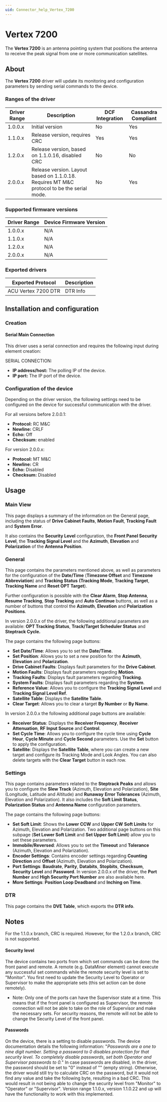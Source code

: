```yaml
---
uid: Connector_help_Vertex_7200
---
```


# Vertex 7200

The **Vertex 7200** is an antenna pointing system that positions the antenna to receive the peak signal from one or more communication satellites.

## About

The **Vertex 7200** driver will update its monitoring and configuration parameters by sending serial commands to the device.

### Ranges of the driver

| **Driver Range** | **Description**                                                                            | **DCF Integration** | **Cassandra Compliant** |
|------------------|--------------------------------------------------------------------------------------------|---------------------|-------------------------|
| 1.0.0.x          | Initial version                                                                            | No                  | Yes                     |
| 1.1.0.x          | Release version, requires CRC                                                              | Yes                 | Yes                     |
| 1.2.0.x          | Release version, based on 1.1.0.16, disabled CRC                                           | No                  | No                      |
| 2.0.0.x          | Release version. Layout based on 1.1.0.18. Requires MT M&C protocol to be the serial mode. | No                  | Yes                     |

### Supported firmware versions

| **Driver Range** | **Device Firmware Version** |
|------------------|-----------------------------|
| 1.0.0.x          | N/A                         |
| 1.1.0.x          | N/A                         |
| 1.2.0.x          | N/A                         |
| 2.0.0.x          | N/A                         |

### Exported drivers

| **Exported Protocol** | **Description** |
|-----------------------|-----------------|
| ACU Vertex 7200 DTR   | DTR Info        |

## Installation and configuration

### Creation

#### Serial Main Connection

This driver uses a serial connection and requires the following input during element creation:

SERIAL CONNECTION:

- **IP address/host:** The polling IP of the device.
- **IP port:** The IP port of the device.

### Configuration of the device

Depending on the driver version, the following settings need to be configured on the device for successful communication with the driver.

For all versions before 2.0.0.1:

- **Protocol:** RC M&C
- **Newline:** CRLF
- **Echo:** Off
- **Checksum:** enabled

For version 2.0.0.x:

- **Protocol:** MT M&C
- **Newline:** CR
- **Echo:** Disabled
- **Checksum:** Disabled

## Usage

### Main View

This page displays a summary of the information on the General page, including the status of **Drive Cabinet Faults**, **Motion Fault**, **Tracking Fault** and **System Error**.

It also contains the **Security Level** configuration, the **Front Panel Security Level**, the **Tracking Signal Level** and the **Azimuth**, **Elevation** and **Polarization** of the **Antenna Position**.

### General

This page contains the parameters mentioned above, as well as parameters for the configuration of the **Date/Time** (**Timezone Offset** and **Timezone Abbreviation**) and **Tracking Status** **(Tracking Mode**, **Tracking Target**, **Tracking Name** and **Reset OPT Target**).

Further configuration is possible with the **Clear Alarm**, **Stop Antenna**, **Resume Tracking**, **Stop Tracking** and **Auto Continue** buttons, as well as a number of buttons that control the **Azimuth**, **Elevation** and **Polarization** **Positions**.

In version 2.0.0.x of the driver, the following additional parameters are available: **OPT Tracking Status**, **Track/Target Scheduler Status** and **Steptrack Cycle.**

The page contains the following page buttons:

- **Set Date/Time**: Allows you to set the **Date/Time**.
- **Set Position**: Allows you to set a new position for the **Azimuth**, **Elevation** and **Polarization**.
- **Drive Cabinet Faults**: Displays fault parameters for the **Drive Cabinet**.
- **Motion Faults**: Displays fault parameters regarding **Motion**.
- **Tracking Faults**: Displays fault parameters regarding **Tracking**.
- **System Faults**: Displays fault parameters regarding the **System**.
- **Reference Value**: Allows you to configure the **Tracking Signal Level** and **Tracking Signal Level Ref**.
- **Satellite Table**: Displays the **Satellite Table**.
- **Clear Target**: Allows you to clear a target **By Number** or **By Name**.

In version 2.0.0.x the following additional page buttons are available:

- **Receiver Status**: Displays the **Receiver Frequency**, **Receiver Attenuation**, **RF Input Source** and **Control**.
- **Set Cycle Time**: Allows you to configure the cycle time using **Cycle Hour**, **Cycle Minute** and **Cycle Second** parameters. Use the **Set** button to apply the configuration.
- **Satellite**: Displays the **Satellite Table**, where you can create a new target and configure its Tracking Mode and Look Angles. You can also delete targets with the **Clear Target** button in each row.

### Settings

This page contains parameters related to the **Steptrack Peaks** and allows you to configure the **Slew Track** (Azimuth, Elevation and Polarization), **Site** (Longitude, Latitude and Altitude) and **Runaway** **Error Tolerances** (Azimuth, Elevation and Polarization). It also includes the **Soft Limit Status**, **Polarization Status** and **Antenna Name** configuration parameters.

The page contains the following page buttons:

- **Set Soft Limit**: Shows the **Lower CCW** and **Upper CW** **Soft Limits** for Azimuth, Elevation and Polarization. Two additional page buttons on this subpage (**Set Lower Soft Limit** and **Set Upper Soft Limit**) allow you to set these parameters.
- **Immobile/Reversed**: Allows you to set the **Timeout** and **Tolerance** (Azimuth, Elevation and Polarization).
- **Encoder Settings**: Contains encoder settings regarding **Counting Direction** and **Offset** (Azimuth, Elevation and Polarization).
- **Port Settings**: **Baudrate**, **Parity**, **Databits**, **Stopbits**, **Checksum**, **Security** **Level** and **Password**. In version 2.0.0.x of the driver, the **Port Number** and **High Security Port Number** are also available here.
- **More Settings**: **Position Loop Deadband** and **Inching on Time**.

### DTR

This page contains the **DVE Table**, which exports the **DTR info**.

## Notes

For the 1.1.0.x branch, CRC is required. However, for the 1.2.0.x branch, CRC is not supported.

#### Security level

The device contains two ports from which set commands can be done: the front panel and remote. A remote (e.g. DataMiner element) cannot execute any successful set commands while the remote security level is set to "Monitor". You first need to update the Security Level to Operator or Supervisor to make the appropriate sets (this set action can be done remotely).

- Note: Only one of the ports can have the Supervisor state at a time. This means that if the front panel is configured as Supervisor, the remote connection will not be able to take on the role of Supervisor and make the necessary sets.
  For security reasons, the remote will not be able to change the Security Level of the front panel.

#### Passwords

On the device, there is a setting to disable passwords. The device documentation details the following information: "*Passwords are a one to nine digit number. Setting a password to 0 disables protection for that security level. To completely disable passwords, set both Operator and Supervisor passwords to 0.*"
In case passwords are disabled, in the driver, the password should be set to "0" instead of "" (empty string). Otherwise, the driver would still try to calculate CRC on the password, but it would not find any value and take the following byte, resulting in a bad CRC. This would result in not being able to change the security level from "Monitor" to "Operator" or "Supervisor".
Version range 1.1.0.x, version 1.1.0.22 and up will have the functionality to work with this implemented.
